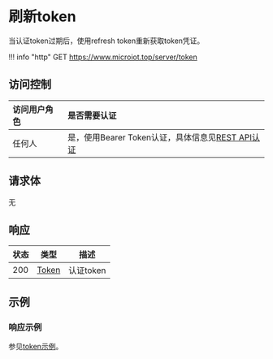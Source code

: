 # 刷新token

当认证token过期后，使用refresh token重新获取token凭证。

!!! info "http"
    GET https://www.microiot.top/server/token


## 访问控制

| 访问用户角色 | 是否需要认证                                                 |
| :----------- | :----------------------------------------------------------- |
| 任何人       | 是，使用Bearer Token认证，具体信息见[REST API认证](../api.md) |

## 请求体

无

## 响应

| 状态 | 类型                            | 描述      |
| ---- | ------------------------------- | --------- |
| 200  | [Token](../auth/login.md#token) | 认证token |

## 示例

### 响应示例

参见[token示例](../auth/login.md#_6)。
